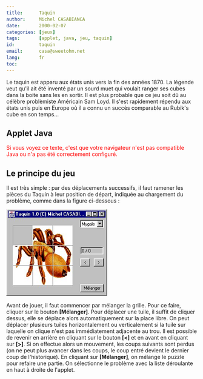 ```yaml
---
title:      Taquin
author:     Michel CASABIANCA
date:       2000-02-07
categories: [jeux]
tags:       [applet, java, jeu, taquin]
id:         taquin
email:      casa@sweetohm.net
lang:       fr
toc:        
---
```


Le taquin est apparu aux états unis vers la fin des années 1870. La
légende veut qu'il ait été inventé par un sourd muet qui voulait ranger
ses cubes dans la boite sans les en sortir. Il est plus probable que ce
jeu soit dû au célèbre problèmiste Américain Sam Loyd. Il s'est
rapidement répendu aux états unis puis en Europe où il a connu un succès
comparable au Rubik's cube en son temps...

Applet Java
-----------

<applet code="Taquin.class" codebase="../java/taquin" width="600" height="400">
<font color="red">
Si vous voyez ce texte, c'est que votre navigateur n'est 
pas compatible Java ou n'a pas été correctement configuré.
</font>
<param name="fichier" value="problemes.txt"/>
</applet>

Le principe du jeu
------------------

Il est très simple : par des déplacements successifs, il faut ramener
les pièces du Taquin à leur position de départ, indiquée au chargement
du problème, comme dans la figure ci-dessous :

![](taquin.ecran.png)

Avant de jouer, il faut commencer par mélanger la grille. Pour ce faire,
cliquer sur le bouton **[Mélanger]**. Pour déplacer une tuile, il suffit
de cliquer dessus, elle se déplace alors automatiquement sur la place
libre. On peut déplacer plusieurs tuiles horizontalement ou
verticalement si la tuile sur laquelle on clique n'est pas immédiatement
adjacente au trou. Il est possible de revenir en arrière en cliquant sur
le bouton **[\<]** et en avant en cliquant sur **[\>]**. Si on effectue
alors un mouvement, les coups suivants sont perdus (on ne peut plus
avancer dans les coups, le coup entré devient le dernier coup de
l'historique). En cliquant sur **[Mélanger]**, on mélange le puzzle pour
refaire une partie. On sélectionne le problème avec la liste déroulante
en haut à droite de l'applet.
